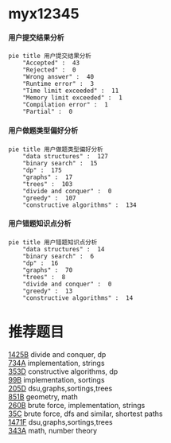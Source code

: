# myx12345

<!-- tabs:start -->



#### **用户提交结果分析**

```mermaid
pie title 用户提交结果分析
    "Accepted" :  43
    "Rejected" :  0
    "Wrong answer" :  40
    "Runtime error" :  3
    "Time limit exceeded" :  11
    "Memory limit exceeded" :  1
    "Compilation error" :  1
    "Partial" :  0
```

#### **用户做题类型偏好分析**

```mermaid
pie title 用户做题类型偏好分析
    "data structures" :  127
    "binary search" :  15
    "dp" :  175
    "graphs" :  17
    "trees" :  103
    "divide and conquer" :  0
    "greedy" :  107
    "constructive algorithms" :  134
```
#### **用户错题知识点分析**

```mermaid
pie title 用户错题知识点分析
    "data structures" :  14
    "binary search" :  6
    "dp" :  16
    "graphs" :  70
    "trees" :  8
    "divide and conquer" :  0
    "greedy" :  13
    "constructive algorithms" :  14
```



<!-- tabs:end -->
# 推荐题目
[1425B](https://codeforces.com/contest/1425/problem/B)		divide and conquer,
                        dp		  
[734A](https://codeforces.com/contest/734/problem/A)		implementation,
                        strings		  
[353D](https://codeforces.com/contest/353/problem/D)		constructive algorithms,
                        dp		  
[99B](https://codeforces.com/contest/99/problem/B)		implementation,
                        sortings		  
[205D](https://codeforces.com/contest/205/problem/D)		dsu,graphs,sortings,trees		  
[851B](https://codeforces.com/contest/851/problem/B)		geometry,
                        math		  
[260B](https://codeforces.com/contest/260/problem/B)		brute force,
                        implementation,
                        strings		  
[35C](https://codeforces.com/contest/35/problem/C)		brute force,
                        dfs and similar,
                        shortest paths		  
[1471F](https://codeforces.com/contest/1471/problem/F)		dsu,graphs,sortings,trees		  
[343A](https://codeforces.com/contest/343/problem/A)		math,
                        number theory		  
